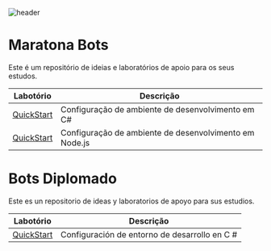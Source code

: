 ![header](https://user-images.githubusercontent.com/2198735/34947967-e7469c50-f9f2-11e7-89f4-60cd1d295b39.png)

# Maratona Bots

Este é um repositório de ideias e laboratórios de apoio para os seus estudos.



| Labotório | Descrição | 
| -------- | -------- | 
| [QuickStart](https://github.com/CommunityBootcamp/Maratona-BOTs/tree/master/QuickStart)     | Configuração de ambiente de desenvolvimento em C#     | 
| [QuickStart](https://github.com/CommunityBootcamp/Maratona-BOTs/blob/master/QuickStart/configurando-ambiente-nodejs.md)     | Configuração de ambiente de desenvolvimento em Node.js    | 



# Bots Diplomado

Este es un repositorio de ideas y laboratorios de apoyo para sus estudios.

| Labotório | Descrição | 
| -------- | -------- | 
| [QuickStart](https://github.com/CommunityBootcamp/Maratona-BOTs/tree/master/QuickStartES)     | Configuración de entorno de desarrollo en C #   | 
